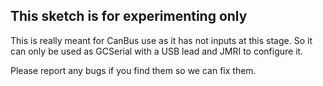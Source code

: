 ## This sketch is for experimenting only

This is really meant for CanBus use as it has not inputs at this stage. So it can only be used as GCSerial with a USB lead and JMRI to configure it.

Please report any bugs if you find them so we can fix them.
